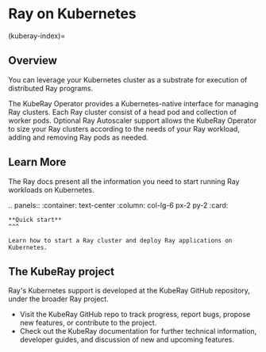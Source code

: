 # Ray on Kubernetes

(kuberay-index)=

## Overview

You can leverage your Kubernetes cluster as a substrate for execution of distributed Ray programs.

The KubeRay Operator provides a Kubernetes-native interface for managing Ray clusters. Each Ray
cluster consist of a head pod and collection of worker pods. Optional Ray Autoscaler support allows
the KubeRay Operator to size your Ray clusters according to the needs of your Ray workload, adding
and removing Ray pods as needed.

## Learn More

The Ray docs present all the information you need to start running Ray workloads on Kubernetes.

.. panels::
    :container: text-center
    :column: col-lg-6 px-2 py-2
    :card:

    **Quick start**
    ^^^

    Learn how to start a Ray cluster and deploy Ray applications on Kubernetes.


## The KubeRay project

Ray's Kubernetes support is developed at the KubeRay GitHub repository, under the broader Ray project.

- Visit the KubeRay GitHub repo to track progress, report bugs, propose new features, or contribute to
the project.
- Check out the KubeRay documentation for further technical information, developer guides,
and discussion of new and upcoming features.
